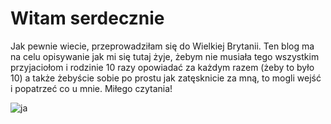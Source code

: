 # Witam serdecznie

Jak pewnie wiecie, przeprowadziłam się do Wielkiej Brytanii. Ten blog ma na celu opisywanie jak mi się tutaj żyje, żebym nie musiała tego wszystkim przyjaciołom i rodzinie 10 razy opowiadać za każdym razem (żeby to było 10) a także żebyście sobie po prostu jak zatęsknicie za mną, to mogli wejść i popatrzeć co u mnie. Miłego czytania! 

![ja](day1(2).png)